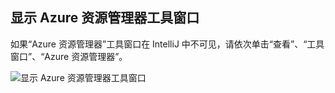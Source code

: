 ## <a name="displaying-the-azure-explorer-tool-window"></a>显示 Azure 资源管理器工具窗口

如果“Azure 资源管理器”工具窗口在 IntelliJ 中不可见，请依次单击“查看”、“工具窗口”、“Azure 资源管理器”。

![显示 Azure 资源管理器工具窗口](./media/azure-toolkit-for-intellij-show-azure-explorer/show-az-exp-01.png)


<!--ms.date: 08/29/2017-->